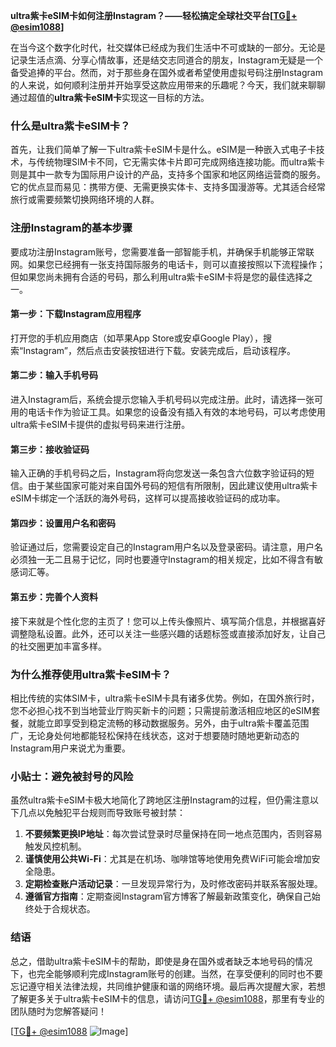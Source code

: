 **ultra紫卡eSIM卡如何注册Instagram？——轻松搞定全球社交平台[[TG💪+ @esim1088](https://t.me/s/esim1088)]**

在当今这个数字化时代，社交媒体已经成为我们生活中不可或缺的一部分。无论是记录生活点滴、分享心情故事，还是结交志同道合的朋友，Instagram无疑是一个备受追捧的平台。然而，对于那些身在国外或者希望使用虚拟号码注册Instagram的人来说，如何顺利注册并开始享受这款应用带来的乐趣呢？今天，我们就来聊聊通过超值的**ultra紫卡eSIM卡**实现这一目标的方法。

### 什么是ultra紫卡eSIM卡？

首先，让我们简单了解一下ultra紫卡eSIM卡是什么。eSIM是一种嵌入式电子卡技术，与传统物理SIM卡不同，它无需实体卡片即可完成网络连接功能。而ultra紫卡则是其中一款专为国际用户设计的产品，支持多个国家和地区网络运营商的服务。它的优点显而易见：携带方便、无需更换实体卡、支持多国漫游等。尤其适合经常旅行或需要频繁切换网络环境的人群。

### 注册Instagram的基本步骤

要成功注册Instagram账号，您需要准备一部智能手机，并确保手机能够正常联网。如果您已经拥有一张支持国际服务的电话卡，则可以直接按照以下流程操作；但如果您尚未拥有合适的号码，那么利用ultra紫卡eSIM卡将是您的最佳选择之一。

#### 第一步：下载Instagram应用程序
打开您的手机应用商店（如苹果App Store或安卓Google Play），搜索“Instagram”，然后点击安装按钮进行下载。安装完成后，启动该程序。

#### 第二步：输入手机号码
进入Instagram后，系统会提示您输入手机号码以完成注册。此时，请选择一张可用的电话卡作为验证工具。如果您的设备没有插入有效的本地号码，可以考虑使用ultra紫卡eSIM卡提供的虚拟号码来进行注册。

#### 第三步：接收验证码
输入正确的手机号码之后，Instagram将向您发送一条包含六位数字验证码的短信。由于某些国家可能对来自国外号码的短信有所限制，因此建议使用ultra紫卡eSIM卡绑定一个活跃的海外号码，这样可以提高接收验证码的成功率。

#### 第四步：设置用户名和密码
验证通过后，您需要设定自己的Instagram用户名以及登录密码。请注意，用户名必须独一无二且易于记忆，同时也要遵守Instagram的相关规定，比如不得含有敏感词汇等。

#### 第五步：完善个人资料
接下来就是个性化您的主页了！您可以上传头像照片、填写简介信息，并根据喜好调整隐私设置。此外，还可以关注一些感兴趣的话题标签或直接添加好友，让自己的社交圈更加丰富多样。

### 为什么推荐使用ultra紫卡eSIM卡？

相比传统的实体SIM卡，ultra紫卡eSIM卡具有诸多优势。例如，在国外旅行时，您不必担心找不到当地营业厅购买新卡的问题；只需提前激活相应地区的eSIM套餐，就能立即享受到稳定流畅的移动数据服务。另外，由于ultra紫卡覆盖范围广，无论身处何地都能轻松保持在线状态，这对于想要随时随地更新动态的Instagram用户来说尤为重要。

### 小贴士：避免被封号的风险

虽然ultra紫卡eSIM卡极大地简化了跨地区注册Instagram的过程，但仍需注意以下几点以免触犯平台规则而导致账号被封禁：

1. **不要频繁更换IP地址**：每次尝试登录时尽量保持在同一地点范围内，否则容易触发风控机制。
2. **谨慎使用公共Wi-Fi**：尤其是在机场、咖啡馆等地使用免费WiFi可能会增加安全隐患。
3. **定期检查账户活动记录**：一旦发现异常行为，及时修改密码并联系客服处理。
4. **遵循官方指南**：定期查阅Instagram官方博客了解最新政策变化，确保自己始终处于合规状态。

### 结语

总之，借助ultra紫卡eSIM卡的帮助，即使是身在国外或者缺乏本地号码的情况下，也完全能够顺利完成Instagram账号的创建。当然，在享受便利的同时也不要忘记遵守相关法律法规，共同维护健康和谐的网络环境。最后再次提醒大家，若想了解更多关于ultra紫卡eSIM卡的信息，请访问[TG💪+ @esim1088](https://t.me/s/esim1088)，那里有专业的团队随时为您解答疑问！

[[TG💪+ @esim1088](https://t.me/s/esim1088) ![Image](https://i.postimg.cc/4NQfJmqS/Snipaste-2025-05-13-00-14-12.png)]